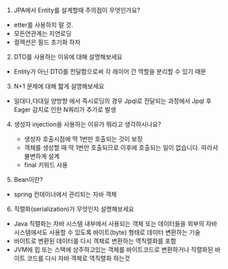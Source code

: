 1. JPA에서 Entity를 설계할때 주의점이 무엇인가요?
 - etter를 사용하지 말 것. 
 - 모든연관계는 지연로딩
 - 컬렉션은 필드 초기화 하자 
 
2. DTO를 사용하는 이유에 대해 설명해보세요
  -  Entity가 아닌 DTO를 전달함으로써 각 레이어 간 역할을 분리할 수 있기 때문

3. N+1 문제에 대해 짧게 설명해보세요
  - 일대다,다대일 양방향 에서 즉시로딩의 경우 Jpql로 전달되는 과정에서 Jpql 후 Eager 감지로 인한 N쿼리가 추가로 발생

4. 생성자 injection을 사용하는 이유가 뭐라고 생각하시나요?
   - 생성자 호출시점에 딱 1번만 호출되는 것이 보장
   - 객체를 생성할 때 딱 1번만 호출되므로 이후에 호출되는 일이 없습니다.
     따라서 불변하게 설계
   - final 키워드 사용

5. Bean이란?
  - spring 컨테이너에서 관리되는 자바 객체

6. 직렬화(serialization)가 무엇인지 설명해보세요
  - Java 직렬화는 자바 시스템 내부에서 사용되는 객체 또는 데이터들을 외부의 자바 시스템에서도 사용할 수 있도록 바이트(byte) 형태로 데이터 변환하는 기술
  - 바이트로 변환된 데이터를 다시 객체로 변환하는 역직렬화를 포함
  - JVM에 힙 또는 스택에 상주하고있는 객체를 바이트코드로 변환하거나 직렬화된 바이트 코드를 다시 자바 객체로 역직렬화 하는것
